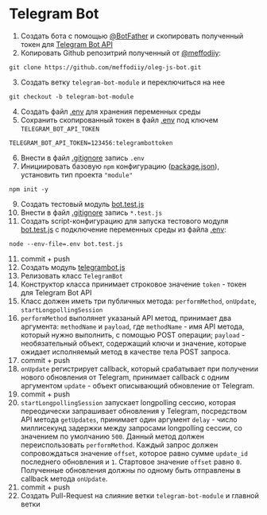 # Telegram Bot
1. Создать бота с помощью [@BotFather](https://t.me/BotFather) и скопировать полученный токен для [Telegram Bot API](https://core.telegram.org/bots/api)
2. Копировать Github репозитрий полученный от [@meffodiiy](https://t.me/meffodiiy):
```shell
git clone https://github.com/meffodiiy/oleg-js-bot.git
```
3. Создать ветку `telegram-bot-module` и переключиться на нее
```shell
git checkout -b telegram-bot-module
```
4. Создать файл [.env](.env) для хранения переменных среды 
5. Сохранить скопированный токен в файл [.env](.env) под ключем `TELEGRAM_BOT_API_TOKEN`
```dotenv
TELEGRAM_BOT_API_TOKEN=123456:telegrambottoken
```
6. Внести в файл [.gitignore](.gitignore) запись `.env` 
7. Инициировать базовую `npm` конфигурацию ([package.json](package.json)), установить тип проекта `"module"`
```shell
npm init -y
```
9. Создать тестовый модуль [bot.test.js](bot.test.js) 
9. Внести в файл [.gitignore](.gitignore) запись `*.test.js` 
10. Создать script-конфигурацию для запуска тестового модуля [bot.test.js](bot.test.js) с подключение переменных среды из файла [.env](.env): 
```shell
node --env-file=.env bot.test.js
``` 
11. commit + push 
12. Создать модуль [telegrambot.js](telegrambot.js) 
13. Релизовать класс `TelegramBot` 
14. Конструктор класса принимает строковое значение `token` - токен для Telegram Bot API 
15. Класс должен иметь три публичных метода: `performMethod`, `onUpdate`, `startLongpollingSession` 
16. `performMethod` выполянет указаный API метод, принимает два аргумента: `methodName` и `payload`, где `methodName` - имя API метода, который нужно выполнить, с помощью POST операции; `payload` - необязательный объект, содержащий ключи и значение, которые ожидает исполняемый метод в качестве тела POST запроса. 
17. commit + push 
18. `onUpdate` регистрирует callback, который срабатывает при получении нового обновления от Telegram, принимает callback c одним аргументом `update` - объект описывающий обновление от Telegram. 
19. commit + push 
20. `startLongpollingSession` запускает longpolling сессию, которая переодически запрашивает обновления у Telegram, посредством API метода `getUpdates`, принимает один аргумент `delay` - число миллисекунд задержки между запросами longpolling cессии, со значением по умолчанию `500`. Данный метод должен переиспользовать `performMethod`. Каждый запрос должен сопровождаться значение `offset`, которое равно сумме `update_id` последнего обновления и `1`. Стартовое значение `offset` равно `0`. Полученные обновления должны по одному быть отправлены в callback метода `onUpdate`. 
21. commit + push 
22. Создать Pull-Request на слияние ветки `telegram-bot-module` и главной ветки
